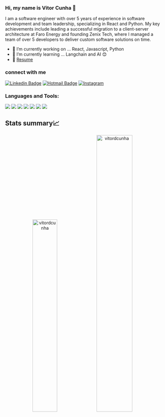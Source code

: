 ### Hi, my name is **Vitor Cunha** 👋

I am a software engineer with over 5 years of experience in software development and team leadership, specializing in React and Python. My key achievements include leading a successful migration to a client-server architecture at Faro Energy and founding Zenix Tech, where I managed a team of over 5 developers to deliver custom software solutions on time.

- 🔭 I’m currently working on ... React, Javascript, Python
- 🌱 I’m currently learning ... Langchain and AI 😊
- 📝 [Resume](./Resume-pt-4.pdf)

### connect with me

[![Linkedin Badge](https://img.shields.io/badge/-Vitor%20Cunha-00875f?style=flat-square&logo=Linkedin&logoColor=white&link=https://www.linkedin.com/in/vitor-cunha-82201a138/)](https://www.linkedin.com/in/vitor-cunha-82201a138/) 
[![Hotmail Badge](https://img.shields.io/badge/-Hotmail-0078D4?style=flat-square&logo=microsoft-outlook&logoColor=white&link=mailto:vitor.dc@hotmail.com)](mailto:vitor.dc@hotmail.com)
[![Instagram](https://img.shields.io/badge/Instagram-%23E4405F.svg?style=for-the-badge&logo=Instagram&logoColor=white)](https://www.instagram.com/vitordornellesc/)

### Languages and Tools:

<p>
<img src="https://img.icons8.com/color/35/000000/html-5--v1.png"/> 
<img src="https://img.icons8.com/color/35/000000/css3.png"/> 
<img src="https://img.icons8.com/color/35/000000/javascript--v1.png"/> 
<img src="https://img.icons8.com/color/35/000000/python.png">
<img src="https://img.icons8.com/fluency/35/000000/visual-studio-code-2019.png"/>
<img src="https://img.icons8.com/color/35/000000/git.png"/> 
<img src="https://img.icons8.com/color/35/000000/github.png"/> 
</p>

## Stats summary📈

<p align="center">
<img width="40%" src="https://github-readme-stats.vercel.app/api/top-langs?username=vitordcunha&show_icons=true&theme=dracula&title_color=ff8000&text_color=ffffff&bg_color=6a6a6a&locale=en&layout=compact&hide_border=true" alt="vitordcunha" /> 
<img width="48%" src="https://github-readme-streak-stats.herokuapp.com/?user=vitordcunha&theme=highcontrast&hide_border=true" alt="vitordcunha" />
</p>
